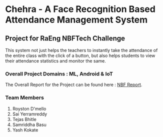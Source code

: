 # Chehra - A Face Recognition Based Attendance Management System

## Project for RaEng NBFTech Challenge

This system not just helps the teachers to instantly take the attendance of the entire class with the click of a button, but also helps students to view their attendance statistics and monitor the same.

### Overall Project Domains : ML, Android & IoT

The Overall Report for the Project can be found here : [NBF Report](https://github.com/SaiArrow/Chehra-Face-Recognition-Based-Attendance-Management-System/blob/master/NBF%20Submit.pdf).

### Team Members
1. Royston D'mello
2. Sai Yerramreddy
3. Tejas Bhitle
4. Samriddha Basu
5. Yash Kokate
